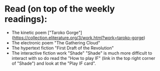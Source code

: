 # Read (on top of the weekly readings):

- The kinetic poem ["Taroko Gorge"] (https://collection.eliterature.org/3/work.html?work=taroko-gorge)
- The electronic poem "The Gathering Cloud"
- The hypertext fiction "First Draft of the Revolution"
- The interactive fiction work "Shade"
"Shade" is much more difficult to interact with so do read the "How to play IF" (link in the top right corner of "Shade") and look at the "Play IF card".
